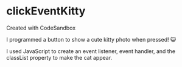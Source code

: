 # clickEventKitty
Created with CodeSandbox

I programmed a button to show a cute kitty photo when pressed! 😺

I used JavaScript to create an event listener, event handler, and the classList property to make the cat appear. 


